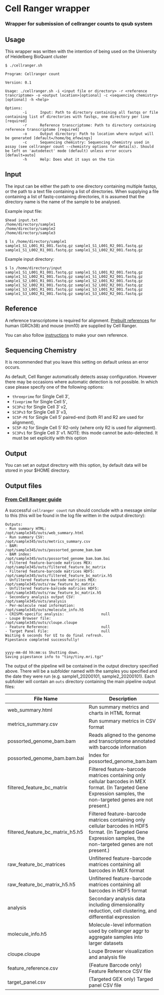 # Cell Ranger wrapper

### Wrapper for submission of cellranger counts to qsub system

##            Usage

This wrapper was written with the intention of being used on the University of Heidelberg BioQuant cluster

```
$ ./cellranger.sh

Program: Cellranger count

Version: 0.1

Usage: ./cellranger.sh -i <input file or directory> -r <reference trancriptome> -o <output location>[optional] -c <sequencing chemistry>[optional] -h <help>

Options:
        -i      Input: Path to directory containing all fastqs or file containing list of directories with fastqs, one directory per line [required]
        -r      Reference transcriptome: Path to directory containing reference transcriptome [required]
        -o      Output directory: Path to location where output will be generated [default=/home/bq_efewings]
        -c      Sequencing chemistry: Sequencing chemistry used in assay (see cellranger count --chemistry options for details). Should be left on 'autodetect' mode (default) unless error occurs [default=auto]
        -h      Help: Does what it says on the tin
```
## Input

The input can be either the path to one directory containing multiple fastqs, or the path to a text file containing a list of directories. When supplying a file containing a list of fastq-containing directories, it is assumed that the directory name is the name of the sample to be analysed. 

Example input file:
```
$head input.txt
/home/directory/sample1
/home/directory/sample2
/home/directory/sample3

$ ls /home/directory/sample1
sample1_S1_L001_R1_001.fastq.gz sample1_S1_L001_R2_001.fastq.gz
sample1_S1_L002_R1_001.fastq.gz sample1_S1_L002_R2_001.fastq.gz

```
Example input directory:
```
$ ls /home/directory/input
sample1_S1_L001_R1_001.fastq.gz sample1_S1_L001_R2_001.fastq.gz
sample1_S1_L002_R1_001.fastq.gz sample1_S1_L002_R2_001.fastq.gz
sample1_S2_L001_R1_001.fastq.gz sample1_S2_L001_R2_001.fastq.gz
sample1_S2_L002_R1_001.fastq.gz sample1_S2_L002_R2_001.fastq.gz
sample1_S3_L001_R1_001.fastq.gz sample1_S3_L001_R2_001.fastq.gz
sample1_S3_L002_R1_001.fastq.gz sample1_S3_L002_R2_001.fastq.gz
```
## Reference

A reference transcriptome is required for alignment. [Prebuilt references](https://support.10xgenomics.com/single-cell-gene-expression/software/downloads/latest) for human (GRCh38) and mouse (mm10) are supplied by Cell Ranger.

You can also follow [instructions](https://support.10xgenomics.com/single-cell-gene-expression/software/pipelines/latest/using/tutorial_mr) to make your own reference.

## Sequencing Chemistry

It is recommended that you leave this setting on default unless an error occurs.

As default, Cell Ranger automatically detects assay configuration. However there may be occasions where automatic detection is not possible. In which case please specify one of the following options:

+ `threeprime` for Single Cell 3′,
+ `fiveprime` for Single Cell 5′,
+ `SC3Pv2` for Single Cell 3′ v2,
+ `SC3Pv3` for Single Cell 3′ v3,
+ `SC5P-PE` for Single Cell 5′ paired-end (both R1 and R2 are used for alignment),
+ `SC5P-R2` for Single Cell 5′ R2-only (where only R2 is used for alignment).
+ `SC3Pv1` for Single Cell 3′ v1. NOTE: this mode cannot be auto-detected. It must be set explicitly with this option

## Output

You can set an output directory with this option, by default data will be stored in your $HOME directory.

## Output files 
### [From Cell Ranger guide](https://support.10xgenomics.com/single-cell-gene-expression/software/pipelines/latest/using/count)

A successful `cellranger count` run should conclude with a message similar to this (this will be found in the log file written in the output directory):
```
Outputs:
- Run summary HTML:                         /opt/sample345/outs/web_summary.html
- Run summary CSV:                          /opt/sample345/outs/metrics_summary.csv
- BAM:                                      /opt/sample345/outs/possorted_genome_bam.bam
- BAM index:                                /opt/sample345/outs/possorted_genome_bam.bam.bai
- Filtered feature-barcode matrices MEX:    /opt/sample345/outs/filtered_feature_bc_matrix
- Filtered feature-barcode matrices HDF5:   /opt/sample345/outs/filtered_feature_bc_matrix.h5
- Unfiltered feature-barcode matrices MEX:  /opt/sample345/outs/raw_feature_bc_matrix
- Unfiltered feature-barcode matrices HDF5: /opt/sample345/outs/raw_feature_bc_matrix.h5
- Secondary analysis output CSV:            /opt/sample345/outs/analysis
- Per-molecule read information:            /opt/sample345/outs/molecule_info.h5
- CRISPR-specific analysis:                 null
- Loupe Browser file:                       /opt/sample345/outs/cloupe.cloupe
- Feature Reference:                        null
- Target Panel File:                        null
Waiting 6 seconds for UI to do final refresh.
Pipestance completed successfully!


yyyy-mm-dd hh:mm:ss Shutting down.
Saving pipestance info to "tiny/tiny.mri.tgz"
```
The output of the pipeline will be contained in the output directory specified above. There will be a subfolder named with the samples you specified and the date they were run (e.g. sample1_20200101, sample2_20200101). Each subfolder will contain an `outs` directory containing the main pipeline output files:

| File Name        | Description           |
| ------------- |-------------|
| web_summary.html | Run summary metrics and charts in HTML format |
| metrics_summary.csv | Run summary metrics in CSV format |
| possorted_genome_bam.bam | Reads aligned to the genome and transcriptome annotated with barcode information |
| possorted_genome_bam.bam.bai | Index for possorted_genome_bam.bam |
| filtered_feature_bc_matrix | Filtered feature-barcode matrices containing only cellular barcodes in MEX format. (In Targeted Gene Expression samples, the non-targeted genes are not present.) |
| filtered_feature_bc_matrix_h5.h5 | Filtered feature-barcode matrices containing only cellular barcodes in HDF5 format. (In Targeted Gene Expression samples, the non-targeted genes are not present.) |
| raw_feature_bc_matrices | Unfiltered feature-barcode matrices containing all barcodes in MEX format |
| raw_feature_bc_matrix_h5.h5 | Unfiltered feature-barcode matrices containing all barcodes in HDF5 format |
| analysis | Secondary analysis data including dimensionality reduction, cell clustering, and differential expression |
| molecule_info.h5 | Molecule-level information used by cellranger aggr to aggregate samples into larger datasets |
| cloupe.cloupe | Loupe Browser visualization and analysis file |
| feature_reference.csv | (Feature Barcode only) Feature Reference CSV file |
| target_panel.csv | (Targeted GEX only) Targed panel CSV file |

